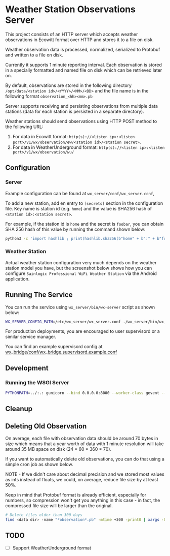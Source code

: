 # Weather Station Observations Server

This project consists of an HTTP server which accepts weather observations in Ecowitt format over
HTTP and stores it to a file on disk.

Weather observation data is processed, normalized, serialized to Protobuf and written to a file on
disk.

Currently it supports 1 minute reporting interval. Each observation is stored in a specially
formatted and named file on disk which can be retrieved later on.

By default, observations are stored in the following directory
``/opt/data/<station id>/<YYYY>/<MM>/<DD>`` and the file name is in the following format
``observation_<hh><mm>.pb``

Server supports receiving and persisting observations from multiple data stations (data for each
station is persisted in a separate directory).

Weather stations should send observations using HTTP POST method to the following URL:

1. For data in Ecowitt format: ``http(s)://<listen ip>:<listen port>/v1/wx/observation/ew/<station id>/<station secret>``.
2. For data in WeatherUnderground format: ``http(s)://<listen ip>:<listen port>/v1/wx/observation/wu/``

## Configuration

### Server

Example configuration can be found at ``wx_server/conf/wx_server.conf``,

To add a new station, add en entry to ``[secrets]`` section in the configuration file. Key name
is station id (e.g. ``home``) and the value is SHA256 hash of ``<station id>:<station secret>``.

For example, if the station id is ``home`` and the secret is ``foobar``, you can obtain SHA 256
hash of this value by running the command shown below:

```bash
python3 -c 'import hashlib ; print(hashlib.sha256(b"home" + b":" + b"foobar").hexdigest())'
```

### Weather Station

Actual weather station configuration very much depends on the weather station model you have, but
the screenshot below shows how you can configure ``Sainlogic Professional WiFi Weather Station``
via the Android application.

## Running The Service

You can run the service using ``wx_server/bin/wx-server`` script as shown below:

```bash
WX_SERVER_CONFIG_PATH=/etc/wx_server/wx_server.conf ./wx_server/bin/wx_server
```

For production deployments, you are encouraged to user supervisord or a similar service manager.

You can find an example supervisord config at
[wx_bridge/conf/wx_bridge.supervisord.example.conf](wx_bridge/conf/wx_bridge.supervisord.example.conf)

## Development

### Running the WSGI Server

```bash
PYTHONPATH=../:.: gunicorn --bind 0.0.0.0:8000 --worker-class gevent --workers 1 --threads 8 wx_server.wsgi:app
```

## Cleanup

## Deleting Old Observation

On average, each file with observation data should be around 70 bytes in size which means
that a year worth of data with 1 minute resolution will take around 35 MB space on disk
(24 * 60 * 360 * 70).

If you want to automatically delete old observations, you can do that using a simple cron job as
shown below.

NOTE - If we didn't care about decimal precision and we stored most values as ints instead of
floats, we could, on average, reduce file size by at least 50%.

Keep in mind that Protobuf format is already efficient, especially for numbers, so compression
won't get you anything in this case - in fact, the compressed file size will be larger than the
original.

```bash
# Delete files older than 300 days
find <data dir> -name "*observation*.pb" -mtime +300 -print0 | xargs -0 rm
```

## TODO

- [ ] Support WeatherUnderground format
